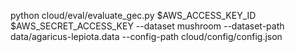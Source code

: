  python cloud/eval/evaluate_gec.py $AWS_ACCESS_KEY_ID $AWS_SECRET_ACCESS_KEY --dataset mushroom --dataset-path data/agaricus-lepiota.data --config-path cloud/config/config.json